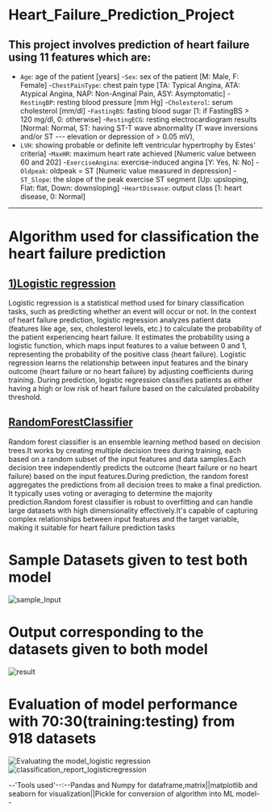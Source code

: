 # Heart_Failure_Prediction_Project
This project involves prediction of heart failure using 11 features which are:
------------------------------------------------------------------------------
- `Age`: age of the patient [years]
-`Sex`: sex of the patient [M: Male, F: Female]
-`ChestPainType`: chest pain type [TA: Typical Angina, ATA: Atypical Angina, NAP: Non-Anginal Pain, ASY: Asymptomatic]
-`RestingBP`: resting blood pressure [mm Hg]
-`Cholesterol`: serum cholesterol [mm/dl]
-`FastingBS`: fasting blood sugar [1: if FastingBS > 120 mg/dl, 0: otherwise]
-`RestingECG`: resting electrocardiogram results [Normal: Normal, ST: having ST-T wave abnormality (T wave inversions and/or ST ---   elevation or depression of > 0.05 mV), 
- `LVH`: showing probable or definite left ventricular hypertrophy by Estes' criteria]
-`MaxHR`: maximum heart rate achieved [Numeric value between 60 and 202]
-`ExerciseAngina`: exercise-induced angina [Y: Yes, N: No]
-`Oldpeak`: oldpeak = ST [Numeric value measured in depression]
-`ST_Slope`: the slope of the peak exercise ST segment [Up: upsloping, Flat: flat, Down: downsloping]
-`HeartDisease`: output class [1: heart disease, 0: Normal]
-------------------------------------------------------------------------------

# Algorithm used for classification the heart failure prediction
## [1)Logistic regression]()
Logistic regression is a statistical method used for binary classification tasks, such as predicting whether an event will occur or not.
In the context of heart failure prediction, logistic regression analyzes patient data (features like age, sex, cholesterol levels, etc.) to calculate the probability of the patient experiencing heart failure.
It estimates the probability using a logistic function, which maps input features to a value between 0 and 1, representing the probability of the positive class (heart failure).
Logistic regression learns the relationship between input features and the binary outcome (heart failure or no heart failure) by adjusting coefficients during training.
During prediction, logistic regression classifies patients as either having a high or low risk of heart failure based on the calculated probability threshold.

## [RandomForestClassifier]()
Random forest classifier is an ensemble learning method based on decision trees.It works by creating multiple decision trees during training, each based on a random subset of the input features and data samples.Each decision tree independently predicts the outcome (heart failure or no heart failure) based on the input features.During prediction, the random forest aggregates the predictions from all decision trees to make a final prediction. It typically uses voting or averaging to determine the majority prediction.Random forest classifier is robust to overfitting and can handle large datasets with high dimensionality effectively.It's capable of capturing complex relationships between input features and the target variable, making it suitable for heart failure prediction tasks



# Sample Datasets given to test both model
![sample_Input](https://github.com/NANDHAKUMAR-PERIYANNAN/Heart_Failure_Prediction_Project/assets/93268682/f8905806-89e6-4a1a-b054-fc057d452918)

# Output corresponding to the datasets given to both model
![result](https://github.com/NANDHAKUMAR-PERIYANNAN/Heart_Failure_Prediction_Project/assets/93268682/87a658d7-f16a-4bf4-8adf-9b2b7cf5a399)

# Evaluation of model performance with 70:30(training:testing) from 918 datasets
![Evaluating the model_logistic regression](https://github.com/NANDHAKUMAR-PERIYANNAN/Heart_Failure_Prediction_Project/assets/93268682/bb444900-268c-4c34-9a3a-fd3dfc67e753)
![classification_report_logisticregression](https://github.com/NANDHAKUMAR-PERIYANNAN/Heart_Failure_Prediction_Project/assets/93268682/f7eff60f-bb04-43cd-94c6-272765fa2134)

--'Tools used'--:--Pandas and Numpy for dataframe,matrix||matplotlib and seaborn for visualization||Pickle for conversion of algorithm into ML model--

